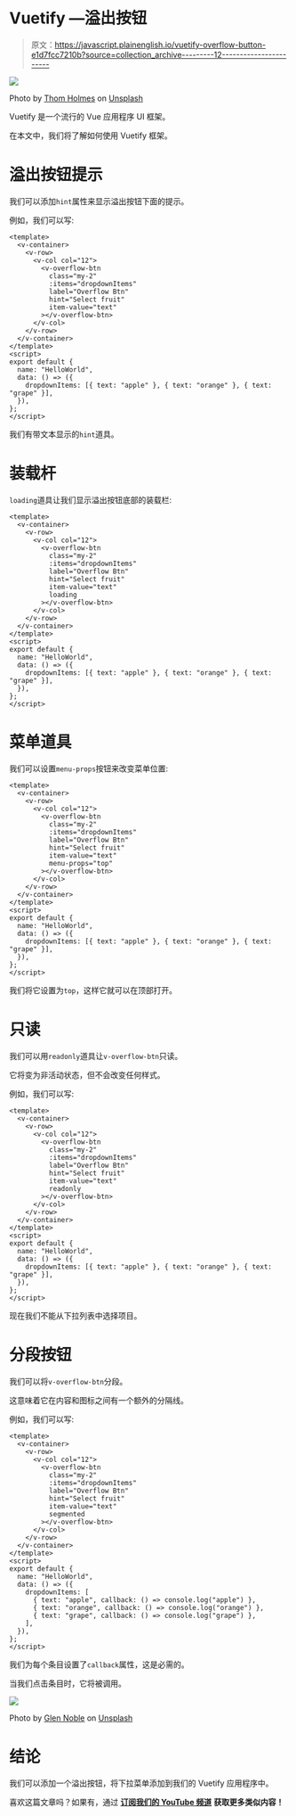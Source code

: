 # Vuetify —溢出按钮

> 原文：<https://javascript.plainenglish.io/vuetify-overflow-button-e1d7fcc7210b?source=collection_archive---------12----------------------->

![](img/31e9b87013a9c38aaa71cbe5fd0899b8.png)

Photo by [Thom Holmes](https://unsplash.com/@thomholmes?utm_source=medium&utm_medium=referral) on [Unsplash](https://unsplash.com?utm_source=medium&utm_medium=referral)

Vuetify 是一个流行的 Vue 应用程序 UI 框架。

在本文中，我们将了解如何使用 Vuetify 框架。

# 溢出按钮提示

我们可以添加`hint`属性来显示溢出按钮下面的提示。

例如，我们可以写:

```
<template>
  <v-container>
    <v-row>
      <v-col col="12">
        <v-overflow-btn
          class="my-2"
          :items="dropdownItems"
          label="Overflow Btn"
          hint="Select fruit"
          item-value="text"
        ></v-overflow-btn>
      </v-col>
    </v-row>
  </v-container>
</template>
<script>
export default {
  name: "HelloWorld",
  data: () => ({
    dropdownItems: [{ text: "apple" }, { text: "orange" }, { text: "grape" }],
  }),
};
</script>
```

我们有带文本显示的`hint`道具。

# 装载杆

`loading`道具让我们显示溢出按钮底部的装载栏:

```
<template>
  <v-container>
    <v-row>
      <v-col col="12">
        <v-overflow-btn
          class="my-2"
          :items="dropdownItems"
          label="Overflow Btn"
          hint="Select fruit"
          item-value="text"
          loading
        ></v-overflow-btn>
      </v-col>
    </v-row>
  </v-container>
</template>
<script>
export default {
  name: "HelloWorld",
  data: () => ({
    dropdownItems: [{ text: "apple" }, { text: "orange" }, { text: "grape" }],
  }),
};
</script>
```

# 菜单道具

我们可以设置`menu-props`按钮来改变菜单位置:

```
<template>
  <v-container>
    <v-row>
      <v-col col="12">
        <v-overflow-btn
          class="my-2"
          :items="dropdownItems"
          label="Overflow Btn"
          hint="Select fruit"
          item-value="text"
          menu-props="top"
        ></v-overflow-btn>
      </v-col>
    </v-row>
  </v-container>
</template>
<script>
export default {
  name: "HelloWorld",
  data: () => ({
    dropdownItems: [{ text: "apple" }, { text: "orange" }, { text: "grape" }],
  }),
};
</script>
```

我们将它设置为`top`，这样它就可以在顶部打开。

# 只读

我们可以用`readonly`道具让`v-overflow-btn`只读。

它将变为非活动状态，但不会改变任何样式。

例如，我们可以写:

```
<template>
  <v-container>
    <v-row>
      <v-col col="12">
        <v-overflow-btn
          class="my-2"
          :items="dropdownItems"
          label="Overflow Btn"
          hint="Select fruit"
          item-value="text"
          readonly
        ></v-overflow-btn>
      </v-col>
    </v-row>
  </v-container>
</template>
<script>
export default {
  name: "HelloWorld",
  data: () => ({
    dropdownItems: [{ text: "apple" }, { text: "orange" }, { text: "grape" }],
  }),
};
</script>
```

现在我们不能从下拉列表中选择项目。

# 分段按钮

我们可以将`v-overflow-btn`分段。

这意味着它在内容和图标之间有一个额外的分隔线。

例如，我们可以写:

```
<template>
  <v-container>
    <v-row>
      <v-col col="12">
        <v-overflow-btn
          class="my-2"
          :items="dropdownItems"
          label="Overflow Btn"
          hint="Select fruit"
          item-value="text"
          segmented
        ></v-overflow-btn>
      </v-col>
    </v-row>
  </v-container>
</template>
<script>
export default {
  name: "HelloWorld",
  data: () => ({
    dropdownItems: [
      { text: "apple", callback: () => console.log("apple") },
      { text: "orange", callback: () => console.log("orange") },
      { text: "grape", callback: () => console.log("grape") },
    ],
  }),
};
</script>
```

我们为每个条目设置了`callback`属性，这是必需的。

当我们点击条目时，它将被调用。

![](img/65ef1992cf6b998e3f58149d627758cb.png)

Photo by [Glen Noble](https://unsplash.com/@glennoble?utm_source=medium&utm_medium=referral) on [Unsplash](https://unsplash.com?utm_source=medium&utm_medium=referral)

# 结论

我们可以添加一个溢出按钮，将下拉菜单添加到我们的 Vuetify 应用程序中。

喜欢这篇文章吗？如果有，通过 [**订阅我们的 YouTube 频道**](https://www.youtube.com/channel/UCtipWUghju290NWcn8jhyAw?sub_confirmation=true) **获取更多类似内容！**